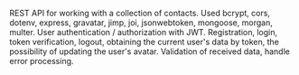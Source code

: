  REST API for working with a collection of contacts. Used bcrypt, cors, dotenv, express, gravatar, jimp, joi, jsonwebtoken, mongoose, morgan, multer.
 User authentication / authorization with JWT.
 Registration, login, token verification, logout, obtaining the current user's data by token, the possibility of updating the user's avatar.
 Validation of received data, handle error processing.
